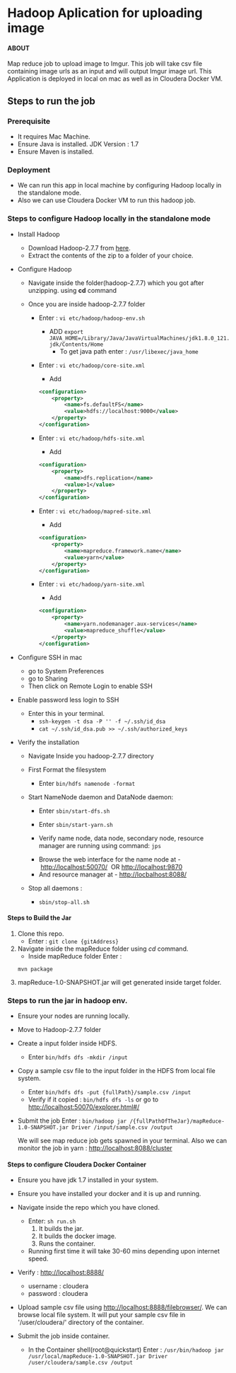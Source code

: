 # Hadoop Aplication for uploading image
#### ABOUT
 
Map reduce job to upload image to Imgur. 
This job will take csv file containing image urls as an input and will output Imgur image url.
This Application is deployed in local on mac  as well as in Cloudera Docker VM.

## Steps to run the job

### Prerequisite 
* It requires Mac Machine.
* Ensure Java is installed. JDK Version : 1.7
* Ensure Maven is installed.

### Deployment 
 * We can run this app in local machine by configuring Hadoop locally in the standalone mode.
 * Also we can use Cloudera Docker VM to run this hadoop job.

### Steps to configure Hadoop locally in the standalone mode
 * Install Hadoop
   * Download Hadoop-2.7.7 from [here](https://www.apache.org/dyn/closer.cgi/hadoop/common/hadoop-2.7.7/hadoop-2.7.7.tar.gz).
   * Extract the contents of the zip to a folder of your choice.
 * Configure Hadoop
   * Navigate inside the folder(hadoop-2.7.7) which you got after unzipping. using **cd** command
   * Once you are inside hadoop-2.7.7 folder
   
     * Enter : ``vi etc/hadoop/hadoop-env.sh``
       * ADD ``export JAVA_HOME=/Library/Java/JavaVirtualMachines/jdk1.8.0_121.jdk/Contents/Home`` 
         * To get java path enter : ``/usr/libexec/java_home``
         
     * Enter : ``vi etc/hadoop/core-site.xml``
       * Add 
       ```xml
       <configuration>
           <property>
               <name>fs.defaultFS</name>
               <value>hdfs://localhost:9000</value>
           </property>
       </configuration>
       ```
     * Enter : ``vi etc/hadoop/hdfs-site.xml``
       * Add
       ```xml
       <configuration>
           <property>
               <name>dfs.replication</name>
               <value>1</value>
           </property>
       </configuration>
       ```
       
     * Enter : ``vi etc/hadoop/mapred-site.xml``
       * Add
       ```xml
       <configuration>
           <property>
               <name>mapreduce.framework.name</name>
               <value>yarn</value>
           </property>
       </configuration>
       ```
       
     * Enter : ``vi etc/hadoop/yarn-site.xml``
       * Add
       ```xml
       <configuration>
           <property>
               <name>yarn.nodemanager.aux-services</name>
               <value>mapreduce_shuffle</value>
           </property>
       </configuration>
       ```
 * Configure SSH in mac
    - go to System Preferences
    - go to Sharing
    - Then click on Remote Login to enable SSH
    
 * Enable password less login to SSH
    - Enter this in your terminal.
      - ``ssh-keygen -t dsa -P '' -f ~/.ssh/id_dsa``
      - ``cat ~/.ssh/id_dsa.pub >> ~/.ssh/authorized_keys``
 
 * Verify the installation
   - Navigate Inside you hadoop-2.7.7 directory
   - First Format the filesystem
     * Enter ``bin/hdfs namenode -format``
   - Start NameNode daemon and DataNode daemon:
     * Enter ``sbin/start-dfs.sh ``
     * Enter ``sbin/start-yarn.sh``
     
     * Verify name node, data node, secondary node, resource manager are running using command: 
       ```jps```
     
     - Browse the web interface for the name node at - [http://localhost:50070/](http://localhost:50070/)  OR [http://localhost:9870](http://localhost:9870)
     - And resource manager at - [http://locbalhost:8088/](http://locbalhost:8088/)
   
   - Stop all daemons :
     * ``sbin/stop-all.sh``
     
     
#### Steps to Build the Jar
   1. Clone this repo.
      * Enter : `git clone {gitAddress}`
   2. Navigate inside the mapReduce folder using *cd* command.
      * Inside mapReduce folder Enter : 
      ```text
      mvn package
      ```
   3. mapReduce-1.0-SNAPSHOT.jar will get generated inside target folder.
   
### Steps to run the jar in hadoop env.
   - Ensure your nodes are running locally.
   - Move to Hadoop-2.7.7 folder 
   - Create a input folder inside HDFS.
     * Enter ``bin/hdfs dfs -mkdir /input``
   - Copy a sample csv file to the input folder in the HDFS from local file system.
     * Enter ``bin/hdfs dfs -put {fullPath}/sample.csv /input``
     * Verify if it copied : ``bin/hdfs dfs -ls`` or go to [http://localhost:50070/explorer.html#/](http://localhost:50070/explorer.html#/)
   - Submit the job 
      Enter : ```bin/hadoop jar /{fullPathOfTheJar}/mapReduce-1.0-SNAPSHOT.jar Driver /input/sample.csv /output```
      
      We will see map reduce job gets spawned in your terminal.
      Also we can monitor the job in yarn : [http://localhost:8088/cluster](http://localhost:8088/cluster)

#### Steps to configure Cloudera Docker Container 
 * Ensure you have jdk 1.7 installed in your system.
 * Ensure you have installed your docker and it is up and running.
 * Navigate inside the repo which you have cloned.
    - Enter: ``sh run.sh``
        1. It builds the jar.
        2. It builds the docker image.
        3. Runs the container.
    - Running first time it will take 30-60 mins depending upon internet speed.
  
 * Verify : [http://localhost:8888/](http://localhost:8888/)
    - username : cloudera
    - password : cloudera
    
 * Upload sample csv file using [http://localhost:8888/filebrowser/](http://localhost:8888/filebrowser/). We can browse local file system.
   It will put your sample csv file in '/user/cloudera/' directory of the container.
 
 * Submit the job inside container.
   - In the Container shell(root@quickstart) Enter : ``/usr/bin/hadoop jar /usr/local/mapReduce-1.0-SNAPSHOT.jar Driver /user/cloudera/sample.csv /output``
  
   

 


